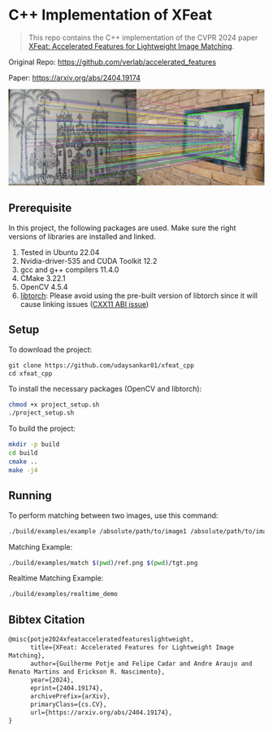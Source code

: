 # C++ Implementation of XFeat

> This repo contains the C++ implementation of the CVPR 2024 paper [XFeat: Accelerated Features for Lightweight Image Matching](https://openaccess.thecvf.com/content/CVPR2024/html/Potje_XFeat_Accelerated_Features_for_Lightweight_Image_Matching_CVPR_2024_paper.html).

Original Repo: https://github.com/verlab/accelerated_features

Paper: https://arxiv.org/abs/2404.19174

![Image Matches](doc/image_matches.png)

## Prerequisite

In this project, the following packages are used. Make sure the right versions of libraries are installed and linked.

1. Tested in Ubuntu 22.04
2. Nvidia-driver-535 and CUDA Toolkit 12.2
3. gcc and g++ compilers 11.4.0
4. CMake 3.22.1
5. OpenCV 4.5.4
6. [libtorch](https://github.com/pytorch/pytorch): Please avoid using the pre-built version of libtorch since it will cause linking issues ([CXX11 ABI issue](https://github.com/pytorch/pytorch/issues/13541))

## Setup

To download the project:

```
git clone https://github.com/udaysankar01/xfeat_cpp
cd xfeat_cpp
```

To install the necessary packages (OpenCV and libtorch):

```bash
chmod +x project_setup.sh
./project_setup.sh
```

To build the project:

```bash
mkdir -p build
cd build
cmake ..
make -j4
```

## Running

To perform matching between two images, use this command:

```bash
./build/examples/example /absolute/path/to/image1 /absolute/path/to/image2
```

Matching Example:

```bash
./build/examples/match $(pwd)/ref.png $(pwd)/tgt.png
```

Realtime Matching Example:

```bash
./build/examples/realtime_demo
```

## Bibtex Citation

```
@misc{potje2024xfeatacceleratedfeatureslightweight,
      title={XFeat: Accelerated Features for Lightweight Image Matching},
      author={Guilherme Potje and Felipe Cadar and Andre Araujo and Renato Martins and Erickson R. Nascimento},
      year={2024},
      eprint={2404.19174},
      archivePrefix={arXiv},
      primaryClass={cs.CV},
      url={https://arxiv.org/abs/2404.19174},
}
```
